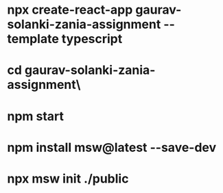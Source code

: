 # npx create-react-app gaurav-solanki-zania-assignment --template typescript
# cd gaurav-solanki-zania-assignment\
# npm start
# npm install msw@latest --save-dev
# npx msw init ./public
